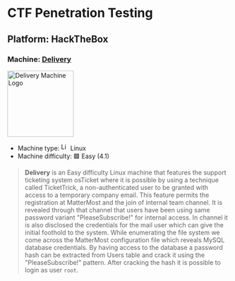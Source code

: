# CTF Penetration Testing

## Platform: HackTheBox

### Machine: [Delivery](https://www.hackthebox.com/machines/Delivery)

<img src="https://labs.hackthebox.com/storage/avatars/c55af6eadd5b60bac831d73c1a951327.png" alt="Delivery Machine Logo" width="150"/>

- Machine type: <img src="https://hackmyvm.eu/img/linux.png" alt="Linux" width="17"/> Linux
- Machine difficulty: 🟩 Easy (4.1)

> **Delivery** is an Easy difficulty Linux machine that features the support ticketing system osTicket where it is possible by using a technique called TicketTrick, a non-authenticated user to be granted with access to a temporary company email. This feature permits the registration at MatterMost and the join of internal team channel. It is revealed through that channel that users have been using same password variant "PleaseSubscribe!" for internal access. In channel it is also disclosed the credentials for the mail user which can give the initial foothold to the system. While enumerating the file system we come across the MatterMost configuration file which reveals MySQL database credentials. By having access to the database a password hash can be extracted from Users table and crack it using the "PleaseSubscribe!" pattern. After cracking the hash it is possible to login as user `root`.
>
> 
